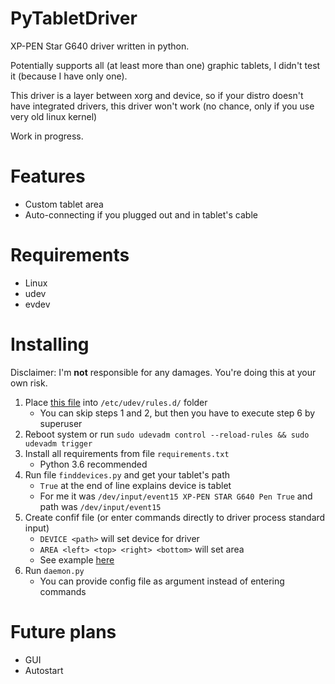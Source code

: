 # PyTabletDriver
XP-PEN Star G640 driver written in python. 

Potentially supports all (at least more than one) graphic tablets, I didn't test it (because I have only one).

This driver is a layer between xorg and device, so if your distro doesn't have integrated drivers, this driver won't work (no chance, only if you use very old linux kernel)   

Work in progress.

# Features

* Custom tablet area
* Auto-connecting if you plugged out and in tablet's cable

# Requirements

* Linux
* udev
* evdev

# Installing

Disclaimer: I'm **not** responsible for any damages. You're doing this at your own risk.

1. Place [this file](https://github.com/HeroBrine1st/PyTabletDriver/blob/master/rules/60-pytabletdriver.rules) into ``/etc/udev/rules.d/`` folder
    * You can skip steps 1 and 2, but then you have to execute step 6 by superuser
2. Reboot system or run ``sudo udevadm control --reload-rules && sudo udevadm trigger``
3. Install all requirements from file ``requirements.txt``
    * Python 3.6 recommended
4. Run file ``finddevices.py`` and get your tablet's path
    * ``True`` at the end of line explains device is tablet
    * For me it was ``/dev/input/event15 XP-PEN STAR G640 Pen True`` and path was ``/dev/input/event15``
5. Create confif file (or enter commands directly to driver process standard input)
    * ``DEVICE <path>`` will set device for driver
    * ``AREA <left> <top> <right> <bottom>`` will set area
    * See example [here](https://github.com/HeroBrine1st/PyTabletDriver/blob/master/input.txt)
6. Run ``daemon.py``
    * You can provide config file as argument instead of entering commands
    
# Future plans

* GUI
* Autostart
